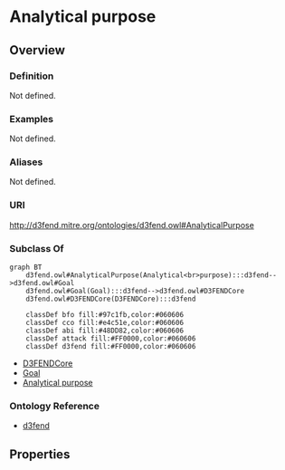 # Analytical purpose

## Overview

### Definition
Not defined.

### Examples
Not defined.

### Aliases
Not defined.

### URI
http://d3fend.mitre.org/ontologies/d3fend.owl#AnalyticalPurpose

### Subclass Of
```mermaid
graph BT
    d3fend.owl#AnalyticalPurpose(Analytical<br>purpose):::d3fend-->d3fend.owl#Goal
    d3fend.owl#Goal(Goal):::d3fend-->d3fend.owl#D3FENDCore
    d3fend.owl#D3FENDCore(D3FENDCore):::d3fend
    
    classDef bfo fill:#97c1fb,color:#060606
    classDef cco fill:#e4c51e,color:#060606
    classDef abi fill:#48DD82,color:#060606
    classDef attack fill:#FF0000,color:#060606
    classDef d3fend fill:#FF0000,color:#060606
```

- [D3FENDCore](/docs/ontology/reference/model/D3FENDCore/D3FENDCore.md)
- [Goal](/docs/ontology/reference/model/D3FENDCore/Goal/Goal.md)
- [Analytical purpose](/docs/ontology/reference/model/D3FENDCore/Goal/Analytical%20purpose/Analytical%20purpose.md)


### Ontology Reference
- [d3fend](http://d3fend.mitre.org/ontologies/d3fend.owl#)

## Properties
